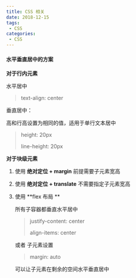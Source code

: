 ```yaml
---
title: CSS 相关
date: 2018-12-15
tags:
 - CSS
categories:
 - CSS
---
```


#### **水平垂直居中的方案**

**对于行内元素**

水平居中

> text-align: center

垂直居中：

高和行高设置为相同的值，适用于单行文本居中

> height: 20px
>
> line-height: 20px

**对于块级元素**

1. 使用 **绝对定位 + margin** 前提需要子元素宽高 

2. 使用 **绝对定位 + translate** 不需要指定子元素宽高

3. 使用 **flex 布局  **

   所有子容器都垂直水平居中

   > justify-content: center
   >
   > align-items: center

   或者 子元素设置

   > margin: auto

   可以让子元素在剩余的空间水平垂直居中
